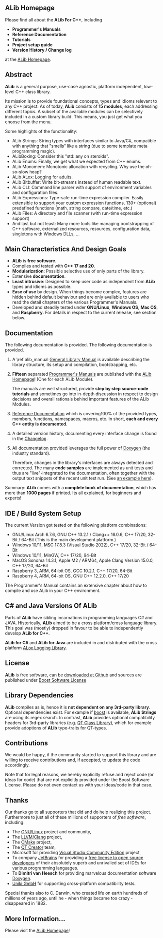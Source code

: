 ## ALib Homepage ##
Please find all about the **ALib For C++**, including

* **Programmer's Manuals**
* **Reference Documentation**
* **Tutorials**
* **Project setup guide**
* **Version History / Change log**

at the [ALib Homepage](https://alib.dev).

## Abstract ##

**ALib** is a general purpose, use-case agnostic, platform independent, low-level C++ class library.

Its mission is to provide foundational concepts, types and idioms relevant to any C++ project.
As of today, **ALib** consists of **15 modules**, each addressing
different topics.
A subset of the available modules can be selectively included in a custom library build. 
This means, you just get what you choose from the menu.

Some highlights of the functionality:
- ALib Strings: String types with interfaces similar to Java/C#, compatible with anything that "smells" like a string
  (due to some template meta programming magic).
- ALibBoxing: Consider this "std::any on steroids".
- ALib Enums: Finally, we get what we expected from C++ enums.
- ALib Monomem: Monotonic allocation with recycling. Why use the oh-so-slow heap?
- ALib ALox: Logging for adults.
- ALib Bitbuffer: Write bit-streams instead of human readable text.
- ALib CLI: Command line parser with support of environment variables and configuration files.
- ALib Expressions: Type-safe run-time expression compiler. Easily extensible to support your 
  custom expression functions. 130+ (optional) predefined functions (math, string compare, date/time, etc.)
- ALib Files: A directory and file scanner (with run-time expression support)
- And last but not least: Many more tools like managing bootstrapping of C++ software, externalized resources,
  resources, configuration data, singletons with Windows DLLs, ...  

## Main Characteristics And Design Goals ##

- **ALib** is **free software**.
- Compiles and tested with **C++ 17 and  20**.
- **Modularization**: Possible selective use of only parts of the library.
- Extensive **documentation**.
- **Least intrusive**: Designed to keep user code as independent from **ALib** types and idioms as possible.
- **Ease of use** by design.
  When things become complex, features are hidden behind default
  behaviour and are only available to users who read the detail chapters of the various Programmer's Manuals. 
- Developed and steadily tested under **GNU/Linux**, **Windows OS**, **Mac OS**, and
  **Raspberry**. For details in respect to the current release, see section below. 

## Documentation ##

The following documentation is provided.
The following documentation is provided.

1. A \ref alib_manual [General Library Manual](https://alib.dev/alib_manual.html) is available describing the library structure,
   its setup and compilation, bootstrapping, etc.

2. **Fifteen** separated [Programmer's Manuals](https://alib.dev/alib_manual.html#alib_manual_modules_overview) are published
   with the [ALib Homepage](https://alib.dev)! (One for each ALib Module).
 
   The manuals are well structured, provide **step by step source-code tutorials** and sometimes go 
   into in-depth discussion in respect to design decisions and overall rationals behind important features
   of the ALib Modules.

3. [Reference Documentation](https://alib.dev/annotated.html) which is covering100% of the provided types, members,
   functions, namespaces, macros, etc. In short, **each and every C++ entity is documented**.

4. A detailed version history, documenting every interface change is found in the [Changelog](https://alib.dev/alib_changelog.html).

5. All documentation provided leverages the full power of [Doxygen](https://doxygen.nl)
   (the industry standard).

   Therefore, changes in the library's interfaces are always detected and corrected.
   The many **code samples** are implemented as unit tests and thus are "live"-integrated
   to the documentation, often together with the output text snippets of the recent unit test run.
   (See  [an example here](https://alib.dev/alib_expressions_calculator.html)).

Summary: **ALib** comes with a **complete book of documentation**, which has more than
**1000 pages** if printed. Its all explained, for beginners and experts!

   

## IDE / Build System Setup ##
The current Version got tested on the following platform combinations:
- GNU/Linux Arch 6.7.6, GNU C++ 13.2.1 / Clang++ 16.0.6, C++ 17/20, 32-Bit / 64-Bit
  (This is the main development platform.)
- Windows 10/11, MSC 17.8.3 (Visual Studio 2022), C++ 17/20, 32-Bit / 64-Bit
- Windows 10/11, MinGW,  C++ 17/20, 64-Bit
- MacOS Sonoma 14.3.1, Apple M2 / ARM64, Apple Clang Version 15.0.0, C++ 17/20, 64-Bit
- Raspberry 3, ARM, 64-bit OS, GCC 10.2.1, C++ 17/20, 64-Bit
- Raspberry 4, ARM, 64-bit OS, GNU C++ 12.2.0, C++ 17/20

The Programmer's Manual contains an extensive chapter about how to compile and use ALib in your 
C++ environment.

## C# and Java Versions Of ALib ##

Parts of **ALib** have sibling incarnations in programming languages C# and JAVA. Historically,
**ALib** aimed to be a cross platform/cross language library. This goal was (mostly) dropped
in favour to be able to independently develop **ALib for C++**.

**ALib for C#** and **ALib for Java** are included in and distributed with the
cross platform [ALox Logging Library](https://alexworx.github.io/ALox-Logging-Library/).


## License ##

**ALib** is free software, can be [downloaded at Github](https://github.com/AlexWorx/ALib-Class-Library)
and sources are published under [Boost Software License](LICENSE.txt)

## Library Dependencies ##

**ALib** compiles as is, hence it is **not dependent on any 3rd-party library**.
Optional dependencies exist. For example if [boost](https://www.boost.org) is available,
**ALib Strings** are using its regex search.
In contrast, **ALib** provides optional compatibility headers for 3rd-party libraries
(e.g. [QT Class Library](https://www.qt.io)), which for example provide adoptions of **ALib** type-traits
for QT-types.

##  Contributions ##
We would be happy, if the community started to support this library and are willing to receive
contributions and, if accepted, to update the code accordingly.

Note that for legal reasons, we hereby explicitly refuse and reject code (or ideas for code)
that are not explicitly provided under the Boost Software License.
Please do not even contact us with your ideas/code in that case.


## Thanks ##

Our thanks go to all supporters that did and do help realizing this project. Furthermore
to just all of these millions of supporters of *free software*, including:
- The [GNU/Linux](https://gnu.org) project and community,
- The [LLVM/Clang](http://llvm.org/) project,
- The [CMake](https://cmake.org/) project,
- The [QT Creator](http://doc.qt.io/qtcreator) team,
- Microsoft for providing [Visual Studio Community Edition](https://www.visualstudio.com/vs/community/) project,
- To company [JetBrains](https://www.jetbrains.com) for providing a 
  [free license to open source developers](https://www.jetbrains.com/buy/opensource/)
  of their absolutely superb and unrivalled set of IDEs for various programming languages.
- To **Dimitri van Heesch** for providing marvelous documentation software [Doxygen](http://doxygen.nl).
- [Uniki GmbH](https://uniki.de) for supporting cross-platform compatibility tests.

Special thanks also to C. Darwin, who created life on earth hundreds of millions of years ago,
until he - when things became too crazy - disappeared in 1882.


## More Information... ##
Please visit the [ALib Homepage](https://alib.dev)!


